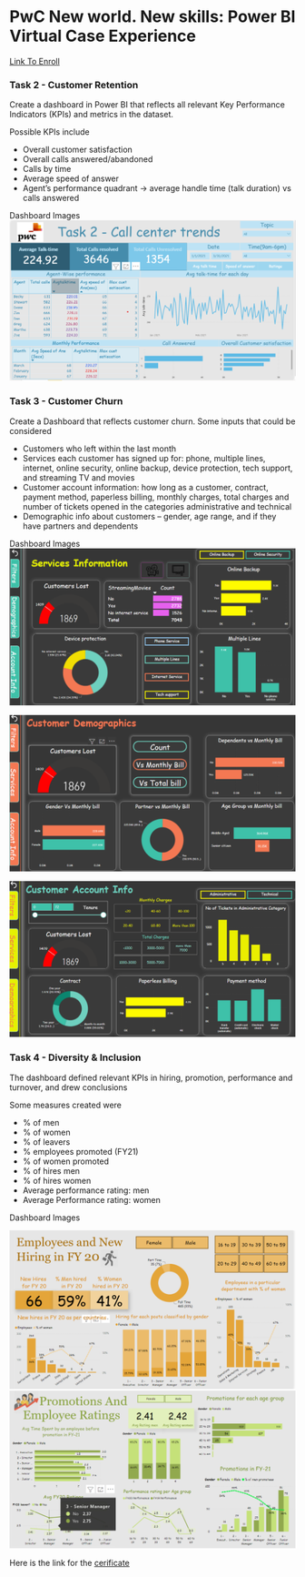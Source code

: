 # PwC New world. New skills: Power BI Virtual Case Experience
[Link To Enroll](https://www.theforage.com/virtual-internships/prototype/a87GpgE6tiku7q3gu/PwC-Digital-Up-skilling-Virtual-Case-Experience?ref=tyxMRPW9q3hTztyN9)


### Task 2 - Customer Retention
Create a dashboard in Power BI that reflects all relevant Key Performance Indicators (KPIs) and metrics in the dataset.

Possible KPIs include

- Overall customer satisfaction
- Overall calls answered/abandoned
- Calls by time
- Average speed of answer
- Agent’s performance quadrant -> average handle time (talk duration) vs calls answered

Dashboard Images
![Task 2](https://github.com/siddheshpote/pwc_virtual_internship/blob/main/Dashboard%20images/task%202.png)


### Task 3 - Customer Churn
Create a Dashboard that reflects customer churn. Some inputs that could be considered

- Customers who left within the last month
- Services each customer has signed up for: phone, multiple lines, internet, online security, online backup, device protection, tech support, and streaming TV and movies
- Customer account information: how long as a customer, contract, payment method, paperless billing, monthly charges, total charges and number of tickets opened in the categories administrative and technical
- Demographic info about customers – gender, age range, and if they have partners and dependents

Dashboard Images
![Task 3 (1)](https://github.com/siddheshpote/pwc_virtual_internship/blob/main/Dashboard%20images/task%203%20(1).png)

![Task 3 (2)](https://github.com/siddheshpote/pwc_virtual_internship/blob/main/Dashboard%20images/task%203%20(2).png)

![Task 3 (3)](https://github.com/siddheshpote/pwc_virtual_internship/blob/main/Dashboard%20images/task%203%20(3).png)


### Task 4 - Diversity & Inclusion
The dashboard defined relevant KPIs in hiring, promotion, performance and turnover, and drew conclusions

Some measures created were
- % of men
- % of women
- % of leavers
- % employees promoted (FY21)
- % of women promoted
- % of hires men
- % of hires women
- Average performance rating: men
- Average Performance rating: women

Dashboard Images

![Task 4](https://github.com/siddheshpote/pwc_virtual_internship/blob/main/Dashboard%20images/task%204.png)
![Task 4 (1)](https://github.com/siddheshpote/pwc_virtual_internship/blob/main/Dashboard%20images/task%204%20(1).png)


Here is the link for the [cerificate](https://insidesherpa.s3.amazonaws.com/completion-certificates/PwC/a87GpgE6tiku7q3gu_PwC_tyxMRPW9q3hTztyN9_1631446870959_completion_certificate.pdf)
